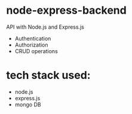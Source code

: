 # node-express-backend
API with Node.js and Express.js 
* Authentication 
* Authorization 
* CRUD operations

# tech stack used: 
* node.js
* express.js
* mongo DB
